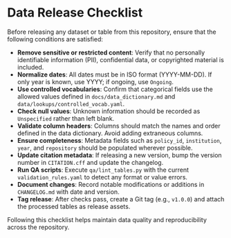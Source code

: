 # Data Release Checklist

Before releasing any dataset or table from this repository, ensure that the following conditions are satisfied:

- **Remove sensitive or restricted content**: Verify that no personally identifiable information (PII), confidential data, or copyrighted material is included.
- **Normalize dates**: All dates must be in ISO format (YYYY-MM-DD). If only year is known, use YYYY; if ongoing, use `Ongoing`.
- **Use controlled vocabularies**: Confirm that categorical fields use the allowed values defined in `docs/data_dictionary.md` and `data/lookups/controlled_vocab.yaml`.
- **Check null values**: Unknown information should be recorded as `Unspecified` rather than left blank.
- **Validate column headers**: Columns should match the names and order defined in the data dictionary. Avoid adding extraneous columns.
- **Ensure completeness**: Metadata fields such as `policy_id`, `institution`, `year`, and `repository` should be populated wherever possible.
- **Update citation metadata**: If releasing a new version, bump the version number in `CITATION.cff` and update the changelog.
- **Run QA scripts**: Execute `qa/lint_tables.py` with the current `validation_rules.yaml` to detect any format or value errors.
- **Document changes**: Record notable modifications or additions in `CHANGELOG.md` with date and version.
- **Tag release**: After checks pass, create a Git tag (e.g., `v1.0.0`) and attach the processed tables as release assets.

Following this checklist helps maintain data quality and reproducibility across the repository.
